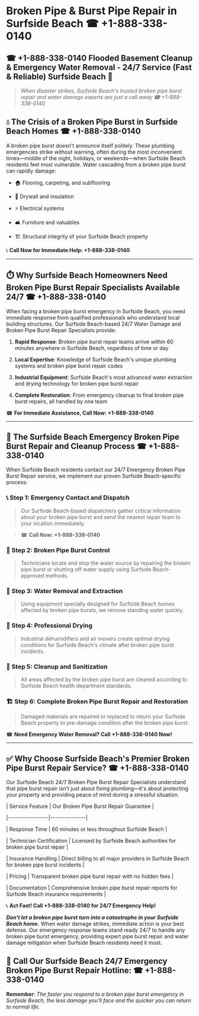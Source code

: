 # Broken Pipe & Burst Pipe Repair in Surfside Beach ☎ +1-888-338-0140  
## ☎ +1-888-338-0140 Flooded Basement Cleanup & Emergency Water Removal - 24/7 Service (Fast & Reliable) Surfside Beach 🚨  

> *When disaster strikes, Surfside Beach's trusted broken pipe burst repair and water damage experts are just a call away ☎ +1-888-338-0140*  

## 💧 The Crisis of a Broken Pipe Burst in Surfside Beach Homes ☎ +1-888-338-0140  

A broken pipe burst doesn't announce itself politely. These plumbing emergencies strike without warning, often during the most inconvenient times—middle of the night, holidays, or weekends—when Surfside Beach residents feel most vulnerable. Water cascading from a broken pipe burst can rapidly damage:  

* 🏠 Flooring, carpeting, and subflooring  
* 🧱 Drywall and insulation  
* ⚡ Electrical systems  
* 🛋️ Furniture and valuables  
* 🏗️ Structural integrity of your Surfside Beach property  

📞 **Call Now for Immediate Help: +1-888-338-0140**  

---  

## ⏱️ Why Surfside Beach Homeowners Need Broken Pipe Burst Repair Specialists Available 24/7 ☎ +1-888-338-0140  

When facing a broken pipe burst emergency in Surfside Beach, you need immediate response from qualified professionals who understand local building structures. Our Surfside Beach-based 24/7 Water Damage and Broken Pipe Burst Repair Specialists provide:  

1. **Rapid Response**: Broken pipe burst repair teams arrive within 60 minutes anywhere in Surfside Beach, regardless of time or day  
2. **Local Expertise**: Knowledge of Surfside Beach's unique plumbing systems and broken pipe burst repair codes  
3. **Industrial Equipment**: Surfside Beach's most advanced water extraction and drying technology for broken pipe burst repair  
4. **Complete Restoration**: From emergency cleanup to final broken pipe burst repairs, all handled by one team  

☎ **For Immediate Assistance, Call Now: +1-888-338-0140**  

---  

## 🔧 The Surfside Beach Emergency Broken Pipe Burst Repair and Cleanup Process ☎ +1-888-338-0140  

When Surfside Beach residents contact our 24/7 Emergency Broken Pipe Burst Repair service, we implement our proven Surfside Beach-specific process:  

### 📞 Step 1: Emergency Contact and Dispatch  
> Our Surfside Beach-based dispatchers gather critical information about your broken pipe burst and send the nearest repair team to your location immediately.  
> ☎ **Call Now: +1-888-338-0140**  

### 🚿 Step 2: Broken Pipe Burst Control  
> Technicians locate and stop the water source by repairing the broken pipe burst or shutting off water supply using Surfside Beach-approved methods.  

### 🌊 Step 3: Water Removal and Extraction  
> Using equipment specially designed for Surfside Beach homes affected by broken pipe bursts, we remove standing water quickly.  

### 💨 Step 4: Professional Drying  
> Industrial dehumidifiers and air movers create optimal drying conditions for Surfside Beach's climate after broken pipe burst incidents.  

### 🧼 Step 5: Cleanup and Sanitization  
> All areas affected by the broken pipe burst are cleaned according to Surfside Beach health department standards.  

### 🏗️ Step 6: Complete Broken Pipe Burst Repair and Restoration  
> Damaged materials are repaired or replaced to return your Surfside Beach property to pre-damage condition after the broken pipe burst.  

☎ **Need Emergency Water Removal? Call +1-888-338-0140 Now!**  

---  

## ✅ Why Choose Surfside Beach's Premier Broken Pipe Burst Repair Service? ☎ +1-888-338-0140  

Our Surfside Beach 24/7 Broken Pipe Burst Repair Specialists understand that pipe burst repair isn't just about fixing plumbing—it's about protecting your property and providing peace of mind during a stressful situation.  

| Service Feature | Our Broken Pipe Burst Repair Guarantee |  
|-----------------|---------------|  
| Response Time | 60 minutes or less throughout Surfside Beach |  
| Technician Certification | Licensed by Surfside Beach authorities for broken pipe burst repair |  
| Insurance Handling | Direct billing to all major providers in Surfside Beach for broken pipe burst incidents |  
| Pricing | Transparent broken pipe burst repair with no hidden fees |  
| Documentation | Comprehensive broken pipe burst repair reports for Surfside Beach insurance requirements |  

📞 **Act Fast! Call +1-888-338-0140 for 24/7 Emergency Help!**  

***Don't let a broken pipe burst turn into a catastrophe in your Surfside Beach home.*** When water damage strikes, immediate action is your best defense. Our emergency response teams stand ready 24/7 to handle any broken pipe burst emergency, providing expert pipe burst repair and water damage mitigation when Surfside Beach residents need it most.  

## 📱 Call Our Surfside Beach 24/7 Emergency Broken Pipe Burst Repair Hotline: ☎ +1-888-338-0140  

**Remember**: *The faster you respond to a broken pipe burst emergency in Surfside Beach, the less damage you'll face and the quicker you can return to normal life.*